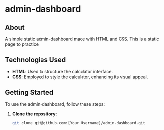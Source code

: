 # admin-dashboard

## About

A simple static admin-dashboard made with HTML and CSS. This is a static page to practice 

## Technologies Used

- **HTML**: Used to structure the calculator interface.
- **CSS**: Employed to style the calculator, enhancing its visual appeal.

## Getting Started

To use the admin-dashboard, follow these steps:

1. **Clone the repository:**
   ```bash
   git clone git@github.com:[Your Username]/admin-dashboard.git
   ```
